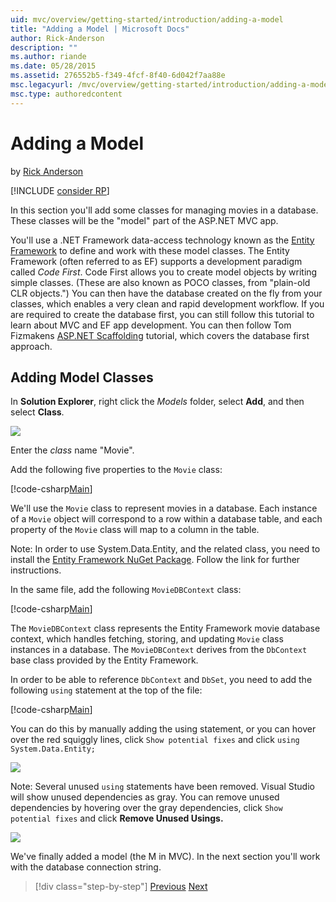 ```yaml
---
uid: mvc/overview/getting-started/introduction/adding-a-model
title: "Adding a Model | Microsoft Docs"
author: Rick-Anderson
description: ""
ms.author: riande
ms.date: 05/28/2015
ms.assetid: 276552b5-f349-4fcf-8f40-6d042f7aa88e
msc.legacyurl: /mvc/overview/getting-started/introduction/adding-a-model
msc.type: authoredcontent
---
```

# Adding a Model

by [Rick Anderson](https://twitter.com/RickAndMSFT)

[!INCLUDE [consider RP](~/includes/razor.md)]

In this section you'll add some classes for managing movies in a database. These classes will be the &quot;model&quot; part of the ASP.NET MVC app.

You'll use a .NET Framework data-access technology known as the [Entity Framework](/ef/) to define and work with these model classes. The Entity Framework (often referred to as EF) supports a development paradigm called *Code First*. Code First allows you to create model objects by writing simple classes. (These are also known as POCO classes, from &quot;plain-old CLR objects.&quot;) You can then have the database created on the fly from your classes, which enables a very clean and rapid development workflow. If you are required to create the database first, you can still follow this tutorial to learn about MVC and EF app development. You can then follow Tom Fizmakens [ASP.NET Scaffolding](xref:visual-studio/overview/2013/aspnet-scaffolding-overview) tutorial, which covers the database first approach.

## Adding Model Classes

In **Solution Explorer**, right click the *Models* folder, select **Add**, and then select **Class**.

![](adding-a-model/_static/image1.png)

Enter the *class* name &quot;Movie&quot;.

Add the following five properties to the `Movie` class:

[!code-csharp[Main](adding-a-model/samples/sample1.cs)]

We'll use the `Movie` class to represent movies in a database. Each instance of a `Movie` object will correspond to a row within a database table, and each property of the `Movie` class will map to a column in the table.

Note: In order to use System.Data.Entity, and the related class, you need to install the [Entity Framework NuGet Package](https://www.nuget.org/packages/EntityFramework/). Follow the link for further instructions.

In the same file, add the following `MovieDBContext` class:

[!code-csharp[Main](adding-a-model/samples/sample2.cs?highlight=2,15-18)]

The `MovieDBContext` class represents the Entity Framework movie database context, which handles fetching, storing, and updating `Movie` class instances in a database. The `MovieDBContext` derives from the `DbContext` base class provided by the Entity Framework.

In order to be able to reference `DbContext` and `DbSet`, you need to add the following `using` statement at the top of the file:

[!code-csharp[Main](adding-a-model/samples/sample3.cs)]

You can do this by manually adding the using statement, or you can hover over the red squiggly lines, click `Show potential fixes` and click `using System.Data.Entity;`

![](adding-a-model/_static/image2.png)

Note: Several unused `using` statements have been removed. Visual Studio will show unused dependencies as gray. You can remove unused dependencies by hovering over the gray dependencies, click `Show potential fixes` and click **Remove Unused Usings.**

![](adding-a-model/_static/image3.png)

We've finally added a model (the M in MVC). In the next section you'll work with the database connection string.

> [!div class="step-by-step"]
> [Previous](adding-a-view.md)
> [Next](creating-a-connection-string.md)

